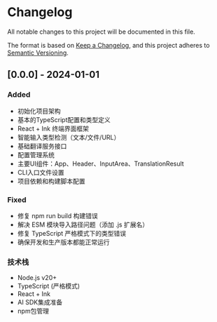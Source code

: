 # Changelog

All notable changes to this project will be documented in this file.

The format is based on [Keep a Changelog](https://keepachangelog.com/en/1.0.0/),
and this project adheres to [Semantic Versioning](https://semver.org/spec/v2.0.0.html).

## [0.0.0] - 2024-01-01

### Added
- 初始化项目架构
- 基本的TypeScript配置和类型定义
- React + Ink 终端界面框架
- 智能输入类型检测（文本/文件/URL）
- 基础翻译服务接口
- 配置管理系统
- 主要UI组件：App、Header、InputArea、TranslationResult
- CLI入口文件设置
- 项目依赖和构建脚本配置

### Fixed
- 修复 npm run build 构建错误
- 解决 ESM 模块导入路径问题（添加 .js 扩展名）
- 修复 TypeScript 严格模式下的类型错误
- 确保开发和生产版本都能正常运行

### 技术栈
- Node.js v20+
- TypeScript (严格模式)
- React + Ink
- AI SDK集成准备
- npm包管理 